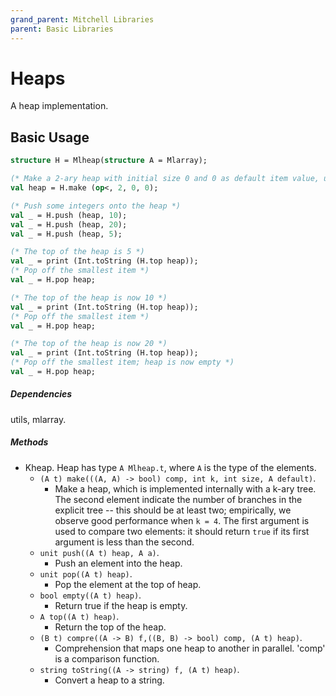 ```yaml
---
grand_parent: Mitchell Libraries
parent: Basic Libraries
---
```

# Heaps

A heap implementation.

## Basic Usage

```sml
structure H = Mlheap(structure A = Mlarray);

(* Make a 2-ary heap with initial size 0 and 0 as default item value, using `<` as the comparison operator *)
val heap = H.make (op<, 2, 0, 0);

(* Push some integers onto the heap *)
val _ = H.push (heap, 10);
val _ = H.push (heap, 20);
val _ = H.push (heap, 5);

(* The top of the heap is 5 *)
val _ = print (Int.toString (H.top heap));
(* Pop off the smallest item *)
val _ = H.pop heap;

(* The top of the heap is now 10 *)
val _ = print (Int.toString (H.top heap));
(* Pop off the smallest item *)
val _ = H.pop heap;

(* The top of the heap is now 20 *)
val _ = print (Int.toString (H.top heap));
(* Pop off the smallest item; heap is now empty *)
val _ = H.pop heap;
```

##### Dependencies

utils, mlarray.

##### Methods

- Kheap. Heap has type `A Mlheap.t`, where `A` is the type of the elements.
    + `(A t) make(((A, A) -> bool) comp, int k, int size, A default)`. 
       - Make a heap, which is implemented internally with a k-ary tree. The second element indicate the number of branches in the explicit tree -- this should be at least two; empirically, we observe good performance when `k = 4`. The first argument is used to compare two elements: it should return `true` if its
       first argument is less than the second.
    + `unit push((A t) heap, A a)`. 
       - Push an element into the heap.
    + `unit pop((A t) heap)`. 
       - Pop the element at the top of heap. 
    + `bool empty((A t) heap)`. 
       - Return true if the heap is empty.
    + `A top((A t) heap)`. 
       - Return the top of the heap.
    + `(B t) compre((A -> B) f,((B, B) -> bool) comp, (A t) heap)`. 
       - Comprehension that maps one heap to another in parallel. 'comp' is a comparison function.
    + `string toString((A -> string) f, (A t) heap)`.
       - Convert a heap to a string.
